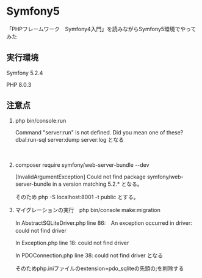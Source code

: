 # Symfony5
「PHPフレームワーク　Symfony4入門」を読みながらSymfony5環境でやってみた

## 実行環境
<p>Symfony 5.2.4</p>
<p>PHP  8.0.3</p>


## 注意点
<ol>
 <li> php bin/console:run</li>
 <p>Command "server:run" is not defined. 
 Did you mean one of these?
      dbal:run-sql
      server:dump
      server:log
  となる</p>
  
　<li>composer require symfony/web-server-bundle --dev</li>
  
  <p> [InvalidArgumentException]
  Could not find package symfony/web-server-bundle in a version matching 5.2.*
  となる。</p>
  <p>そのため
  php -S localhost:8001 -t public
  とする。</p>
  
   <li>マイグレーションの実行　php bin/console make:migration</li>
   <p>In AbstractSQLiteDriver.php line 86:　An exception occurred in driver: could not find driver　</p>
   <p>In Exception.php line 18:     could not find driver</p>
   <p>In PDOConnection.php line 38:     could not find driver となる</p>
   <p>そのためphp.iniファイルのextension=pdo_sqliteの先頭の;を削除する</p> 
 </ol>





